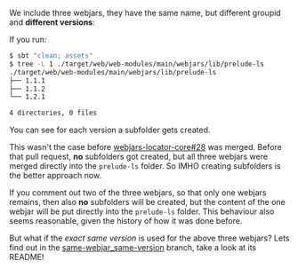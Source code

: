 We include three webjars, they have the same name, but different groupid and **different versions**:

If you run:

```sh
$ sbt "clean; assets"
$ tree -L 1 ./target/web/web-modules/main/webjars/lib/prelude-ls
./target/web/web-modules/main/webjars/lib/prelude-ls
├── 1.1.1
├── 1.1.2
└── 1.2.1

4 directories, 0 files
```

You can see for each version a subfolder gets created.

This wasn't the case before [webjars-locator-core#28](https://github.com/webjars/webjars-locator-core/pull/28) was merged.
Before that pull request, **no** subfolders got created, but all three webjars were merged directly into the `prelude-ls` folder.
So IMHO creating subfolders is the better approach now.

If you comment out two of the three webjars, so that only one webjars remains, then also **no** subfolders will be created, but the content of the one webjar will be put directly into the `prelude-ls` folder. This behaviour also seems reasonable, given the history of how it was done before.

But what if the _exact same version_ is used for the above three webjars?
Lets find out in the [same-webjar_same-version](https://github.com/mkurz/same-webjar-different-type/blob/same-webjar_same-version/README.md) branch, take a look at its README!
